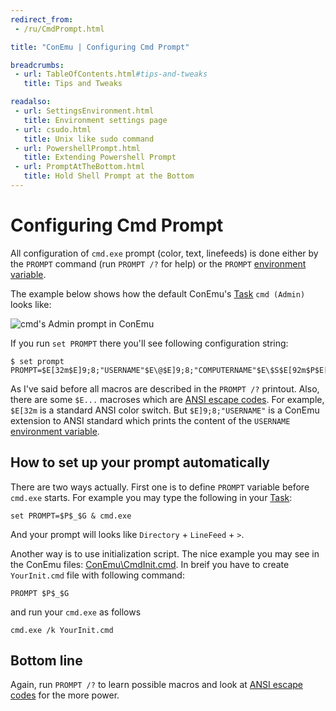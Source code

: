 ```yaml
---
redirect_from:
 - /ru/CmdPrompt.html

title: "ConEmu | Configuring Cmd Prompt"

breadcrumbs:
 - url: TableOfContents.html#tips-and-tweaks
   title: Tips and Tweaks

readalso:
 - url: SettingsEnvironment.html
   title: Environment settings page
 - url: csudo.html
   title: Unix like sudo command
 - url: PowershellPrompt.html
   title: Extending Powershell Prompt
 - url: PromptAtTheBottom.html
   title: Hold Shell Prompt at the Bottom
---
```


# Configuring Cmd Prompt

All configuration of `cmd.exe` prompt (color, text, linefeeds) is done
either by the `PROMPT` command (run `PROMPT /?` for help)
or the `PROMPT` [environment variable](WindowsEnvironment.html).

The example below shows how the default ConEmu's [Task](Tasks.html)
`cmd (Admin)` looks like:

![cmd's Admin prompt in ConEmu](/img/ConEmuCmdAdminPrompt.png)

If you run `set PROMPT` there you'll see following configuration string:

~~~
$ set prompt
PROMPT=$E[32m$E]9;8;"USERNAME"$E\@$E]9;8;"COMPUTERNAME"$E\$S$E[92m$P$E[90m$_$E[90m$$$E[m$S
~~~

As I've said before all macros are described in the `PROMPT /?` printout.
Also, there are some `$E...` macroses which are [ANSI escape codes](AnsiEscapeCodes.html).
For example, `$E[32m` is a standard ANSI color switch.
But `$E]9;8;"USERNAME"` is a ConEmu extension to ANSI standard which prints
the content of the `USERNAME` [environment variable](WindowsEnvironment.html).

## How to set up your prompt automatically

There are two ways actually. First one is to define `PROMPT` variable before `cmd.exe` starts.
For example you may type the following in your [Task](Tasks.html):

~~~
set PROMPT=$P$_$G & cmd.exe
~~~

And your prompt will looks like `Directory` + `LineFeed` + `>`.

Another way is to use initialization script. The nice example you may see in the ConEmu files:
[ConEmu\CmdInit.cmd](https://github.com/Maximus5/ConEmu/blob/master/Release/ConEmu/CmdInit.cmd).
In breif you have to create `YourInit.cmd` file with following command:

~~~
PROMPT $P$_$G
~~~

and run your `cmd.exe` as follows

~~~
cmd.exe /k YourInit.cmd
~~~

## Bottom line

Again, run `PROMPT /?` to learn possible macros
and look at [ANSI escape codes](AnsiEscapeCodes.html) for the more power.

